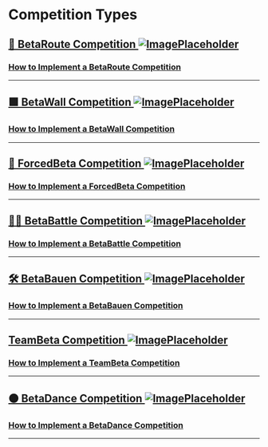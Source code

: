 # Competition Types

## [🔺 BetaRoute Competition ![ImagePlaceholder](/ImagePlaceholder.png)](/reference/CompType/BetaRoute)

### [How to Implement a BetaRoute Competition](/reference/CompType/BetaRoute#implementation)

---

## [🟩 BetaWall Competition ![ImagePlaceholder](/ImagePlaceholder.png)](/reference/CompType/BetaWall)

### [How to Implement a BetaWall Competition](/reference/CompType/BetaWall#implementation)

---


## [💬 ForcedBeta Competition ![ImagePlaceholder](/ImagePlaceholder.png)](/reference/CompType/ForcedBeta)

### [ How to Implement a ForcedBeta Competition](/reference/CompType/ForcedBeta#implementation)

---

## [🔷🔷 BetaBattle Competition ![ImagePlaceholder](/ImagePlaceholder.png)](/reference/CompType/BetaBattle)

### [How to Implement a BetaBattle Competition](/reference/CompType/BetaBattle#implementation)



---

## [🛠 BetaBauen Competition ![ImagePlaceholder](/ImagePlaceholder.png)](/reference/CompType/BetaBauen)

### [How to Implement a BetaBauen Competition](/reference/CompType/BetaBauen#implementation)

---

## [TeamBeta Competition ![ImagePlaceholder](/ImagePlaceholder.png)](/reference/CompType/TeamBeta)

### [How to Implement a TeamBeta Competition](/reference/CompType/TeamBeta#implementation)

---

## [🟠 BetaDance Competition ![ImagePlaceholder](/ImagePlaceholder.png)](/reference/CompType/BetaDance)

### [How to Implement a BetaDance Competition](/reference/CompType/BetaDance#implementation)

---


